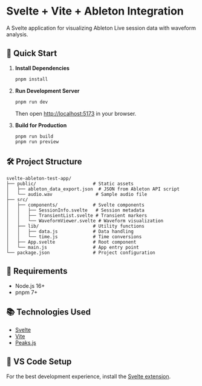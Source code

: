# Svelte + Vite + Ableton Integration

A Svelte application for visualizing Ableton Live session data with waveform analysis.

## 🚀 Quick Start

1. **Install Dependencies**
   ```bash
   pnpm install
   ```

2. **Run Development Server**
   ```bash
   pnpm run dev
   ```
   Then open [http://localhost:5173](http://localhost:5173) in your browser.

3. **Build for Production**
   ```bash
   pnpm run build
   pnpm run preview
   ```

## 🛠️ Project Structure

```
svelte-ableton-test-app/
├── public/                     # Static assets
│   ├── ableton_data_export.json  # JSON from Ableton API script
│   └── audio.wav                # Sample audio file
├── src/
│   ├── components/             # Svelte components
│   │   ├── SessionInfo.svelte   # Session metadata
│   │   ├── TransientList.svelte # Transient markers
│   │   └── WaveformViewer.svelte # Waveform visualization
│   ├── lib/                    # Utility functions
│   │   ├── data.js             # Data handling
│   │   └── time.js             # Time conversions
│   ├── App.svelte              # Root component
│   └── main.js                 # App entry point
└── package.json                # Project configuration
```

## 🔧 Requirements

- Node.js 16+
- pnpm 7+

## 📚 Technologies Used

- [Svelte](https://svelte.dev/)
- [Vite](https://vitejs.dev/)
- [Peaks.js](https://waveform.prototyping.bbc.co.uk/)

## 🔌 VS Code Setup

For the best development experience, install the [Svelte extension](https://marketplace.visualstudio.com/items?itemName=svelte.svelte-vscode).
